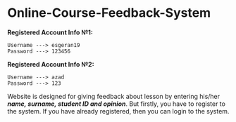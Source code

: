 # Online-Course-Feedback-System

**Registered Account Info №1:**

    Username ---> esgeran19
    Password ---> 123456

**Registered Account Info №2:**

    Username ---> azad
    Password ---> 123


Website is designed for giving feedback about lesson by entering his/her **_name, surname, student ID and opinion_**.
But firstly, you have to register to the system. If you have already registered, then you can login to the system.
